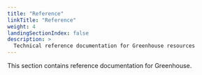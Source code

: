 ```yaml
---
title: "Reference"
linkTitle: "Reference"
weight: 4
landingSectionIndex: false
description: >
  Technical reference documentation for Greenhouse resources
---
```


This section contains reference documentation for Greenhouse.
